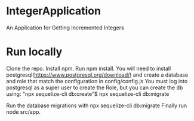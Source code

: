 # IntegerApplication
An Application for Getting Incremented Integers

# Run locally
Clone the repo.
Install npm.
Run npm install.
You will need to install postgresql(https://www.postgresql.org/download/) and create a database and role that match the configuration in config/config.js
You must log into postgresql as a super user to create the Role, but you can create the db using:
"npx sequelize-cli db:create"$ npx sequelize-cli db:migrate

Run the database migrations with npx sequelize-cli db:migrate
Finally run node src/app.
